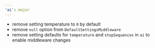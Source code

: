 ```yaml
---
'ai': major
---
```


- remove setting temperature to `0` by default
- remove `null` option from `DefaultSettingsMiddleware`
- remove setting defaults for `temperature` and `stopSequences` in `ai` to enable middleware changes
